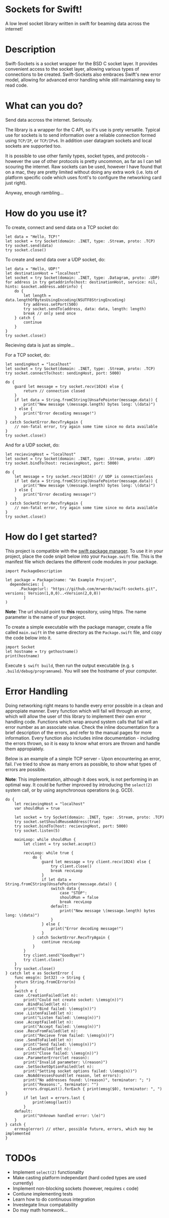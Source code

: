 # Sockets for Swift!
A low level socket library written in swift for beaming data across the internet!

# Description
Swift-Sockets is a socket wrapper for the BSD C socket layer. It provides convenient access to the socket layer, allowing various types of connections to be created. Swift-Sockets also embraces Swift's new error model, allowing for advanced error handling while still maintaining easy to read code.

# What can you do?

Send data accross the internet. Seriously.

The library is a wrapper for the C API, so it's use is prety versatile. Typical
use for sockets is to send information over a reliable connection formed using 
`TCP/IP`, or `TCP/IPv6`. In addition user datagram sockets and local sockets
are supported too. 

It is possible to use other family types, socket types, and protocols - however
the use of other protocols is pretty uncommon, as far as I can tell scouring the
internet. Raw sockets can be used, however I have found that on a mac, they are
pretty limited without doing any extra work (i.e. lots of platform specific 
code which uses fcntl's to configure the networking card just right).

Anyway, enough rambling...

# How do you use it?

To create, connect and send data on a TCP socket do:
```
let data = "Hello, TCP!"
let socket = try Socket(domain: .INET, type: .Stream, proto: .TCP)
try socket.send(data)
try socket.close()
```

To create and send data over a UDP socket, do:
```
let data = "Hello, UDP!"
let destinationHost = "localhost"
let socket = try Socket(domain: .INET, type: .Datagram, proto: .UDP)
for address in try getaddrinfo(host: destinationHost, service: nil, hints: &socket.address.addrinfo) {
    do {
        let length = data.lengthOfBytesUsingEncoding(NSUTF8StringEncoding)
        try address.setPort(500)
        try socket.sendTo(address, data: data, length: length)
        break // only send once
    } catch {
        continue
    }
}
try socket.close()
```

Recieving data is just as simple...

For a TCP socket, do:
```
let sendingHost = "localhost"
let socket = try Socket(domain: .INET, type: .Stream, proto: .TCP)
try socket.connectTo(host: sendingHost, port: 5000)

do {
    guard let message = try socket.recv(1024) else {
        return // connection closed
    }
    if let data = String.fromCString(UnsafePointer(message.data)) {
        print("New message \(message.length) bytes long: \(data)")
    } else {
        print("Error decoding message!")
    }
} catch SocketError.RecvTryAgain {
    // non-fatal error, try again some time since no data available
}
try socket.close()
```

And for a UDP socket, do:
```
let recievingHost = "localhost"
let socket = try Socket(domain: .INET, type: .Stream, proto: .UDP)
try socket.bindTo(host: recievingHost, port: 5000)

do {
    let message = try socket.recv(1024)! // UDP is connectionless
    if let data = String.fromCString(UnsafePointer(message.data)) {
        print("New message \(message.length) bytes long: \(data)")
    } else {
        print("Error decoding message!")
    }
} catch SocketError.RecvTryAgain {
    // non-fatal error, try again some time since no data available
}
try socket.close()
```

# How do I get started?

This project is compatible with the [swift package manager](https://swift.org/package-manager/). To use it in your project, place the code snipit below into your `Package.swift` file. This is the manifest file which declares the different code modules in your package.

```
import PackageDescription

let package = Package(name: "An Example Projcet", 
  dependencies: [
	  .Package(url: "https://github.com/mrwerdo/swift-sockets.git", versions: Version(1,0,0)..<Version(2,0,0))
		]
)	
```
**Note**: The url should point to **this** repository, using https. The name parameter is the name of your project.

To create a simple executable with the package manager, create a file called `main.swift` in the same directory as the `Package.swift` file, and copy the code below into it.

```
import Socket
let hostname = try gethostname()
print(hostname)
```

Execute `$ swift build`, then run the output executable (e.g. `$ .build/debug/programname`). You will see the hostname of your computer.

# Error Handling

Doing networking right means to handle every error possible in a clean and appropiate manner. Every function which will fail will through an error, which will allow the user of this library to implement their own error handling code. Functions which wrap around system calls that fail will an error number as an associate value. Check the inline documentation for a brief description of the errors, and refer to the manual pages for more information. Every function also includes inline documentation - including the errors thrown, so it is easy to know what errors are thrown and handle them appropiately.

Below is an example of a simple TCP server - Upon encountering an error, fail. I've tried to show as many errors as possible, to show what types of errors are possible.

**Note**: This implementation, although it does work, is not performing in an optimal way. It could be further improved by introducing the `select(2)` system call, or by using asynchronous operations (e.g. GCD).

```
do {
    let recievingHost = "localhost"
    var shouldRun = true

    let socket = try Socket(domain: .INET, type: .Stream, proto: .TCP)
    try socket.setShouldReuseAddress(true)
    try socket.bindTo(host: recievingHost, port: 5000)
    try socket.listen(5)

    mainLoop: while shouldRun {
        let client = try socket.accept()
    
        recvLoop: while true {
            do {
                guard let message = try client.recv(1024) else {
                    try client.close()
                    break recvLoop
                }
                if let data = String.fromCString(UnsafePointer(message.data)) {
                    switch data {
                        case "STOP":
                        shouldRun = false
                        break recvLoop
                    default:
                        print("New message \(message.length) bytes long: \(data)")
                    }
                } else {
                    print("Error decoding message!")
                }
            } catch SocketError.RecvTryAgain {
                continue recvLoop   
            }
        }
        try client.send("Goodbye!")
        try client.close()
    }
    try socket.close()
} catch let e as SocketError {
    func emsg(n: Int32) -> String {
    return String.fromCError(n)
    }
    switch e {
    case .CreationFailed(let n):
        print("Could not create socket: \(emsg(n))")
    case .BindFailed(let n):
        print("Bind failed: \(emsg(n))")
    case .ListenFailed(let n):
        print("Listen failed: \(emsg(n))")
    case .AcceptFailed(let n):
        print("Accept failed: \(emsg(n))")
    case .RecvFromFailed(let n):
        print("Recieve from failed: \(emsg(n))")
    case .SendToFailed(let n):
        print("Send failed: \(emsg(n))")
    case .CloseFailed(let n):
        print("Close failed: \(emsg(n))")
    case .ParameterError(let reason):
        print("Invalid parameter: \(reason)")
    case .SetSocketOptionFailed(let n):
        print("Setting socket options failed: \(emsg(n))")
    case .NoAddressesFound(let reason, let errors):
        print("No addresses found: \(reason)", terminator: "; ")
        print("Reasons:", terminator: "")
        errors.dropLast().forEach { print(emsg($0), terminator: ", ") }
        if let last = errors.last {
            print(emsg(last))
        }
    default:
        print("Unknown handled error: \(e)")
    }
} catch {
    errmsg(error) // other, possible future, errors, which may be implemented
}
```

# TODOs
- Implement `select(2)` functionality
- Make casting platform independant (hard coded types are used currently)
- Implement non-blocking sockets (however, requires `c` code)
- Contiune implementing tests
- Learn how to do continuous integration
- Investegate linux compatability
- Do may math homework...
